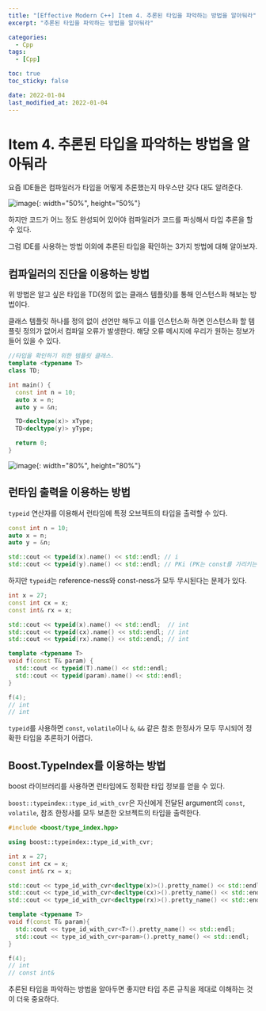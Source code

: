 ```yaml
---
title: "[Effective Modern C++] Item 4. 추론된 타입을 파악하는 방법을 알아둬라"
excerpt: "추론된 타입을 파악하는 방법을 알아둬라"

categories:
  - Cpp
tags:
  - [Cpp]

toc: true
toc_sticky: false

date: 2022-01-04
last_modified_at: 2022-01-04
---
```


# Item 4. 추론된 타입을 파악하는 방법을 알아둬라

요즘 IDE들은 컴파일러가 타입을 어떻게 추론했는지 마우스만 갖다 대도 알려준다.

![image](https://user-images.githubusercontent.com/34677157/147881354-10e39e1a-7d47-4a61-b8ac-d71b86516f45.png){: width="50%", height="50%"}

하지만 코드가 어느 정도 완성되어 있어야 컴파일러가 코드를 파싱해서 타입 추론을 할 수 있다.

그럼 IDE를 사용하는 방법 이외에 추론된 타입을 확인하는 3가지 방법에 대해 알아보자.

## 컴파일러의 진단을 이용하는 방법

위 방법은 알고 싶은 타입을 TD(정의 없는 클래스 템플릿)를 통해 인스턴스화 해보는 방법이다.

클래스 템플릿 하나를 정의 없이 선언만 해두고 이를 인스턴스화 하면 인스턴스화 할 템플릿 정의가 없어서 컴파일 오류가 발생한다. 해당 오류 메시지에 우리가 원하는 정보가 들어 있을 수 있다.

```c++
//타입을 확인하기 위한 템플릿 클래스.
template <typename T>
class TD;

int main() {
  const int n = 10;
  auto x = n;
  auto y = &n;

  TD<decltype(x)> xType;
  TD<decltype(y)> yType;

  return 0;
}
```

![image](https://user-images.githubusercontent.com/34677157/147881899-e2a61207-a847-40dd-9316-8d1da5c21bb5.png){: width="80%", height="80%"}

## 런타임 출력을 이용하는 방법

`typeid` 연산자를 이용해서 런타임에 특정 오브젝트의 타입을 출력할 수 있다.

```c++
const int n = 10;
auto x = n;
auto y = &n;

std::cout << typeid(x).name() << std::endl; // i
std::cout << typeid(y).name() << std::endl; // PKi (PK는 const를 가리키는 pointer를 의미)
```

하지만 `typeid`는 reference-ness와 const-ness가 모두 무시된다는 문제가 있다.

```c++
int x = 27;
const int cx = x;
const int& rx = x;

std::cout << typeid(x).name() << std::endl;  // int
std::cout << typeid(cx).name() << std::endl; // int
std::cout << typeid(rx).name() << std::endl; // int
```
```c++
template <typename T>
void f(const T& param) {
  std::cout << typeid(T).name() << std::endl;
  std::cout << typeid(param).name() << std::endl;
}

f(4);
// int
// int
```

`typeid`를 사용하면 `const`, `volatile`이나 `&`, `&&` 같은 참조 한정사가 모두 무시되어 정확한 타입을 추론하기 어렵다.

## Boost.TypeIndex를 이용하는 방법

boost 라이브러리를 사용하면 런타임에도 정확한 타입 정보를 얻을 수 있다.


`boost::typeindex::type_id_with_cvr`은 자신에게 전달된 argument의 `const`, `volatile`, 참조 한정사를 모두 보존한 오브젝트의 타입을 출력한다.

```c++
#include <boost/type_index.hpp>

using boost::typeindex::type_id_with_cvr;
```
```c++
int x = 27;
const int cx = x;
const int& rx = x;

std::cout << type_id_with_cvr<decltype(x)>().pretty_name() << std::endl;  // int
std::cout << type_id_with_cvr<decltype(cx)>().pretty_name() << std::endl; // const int
std::cout << type_id_with_cvr<decltype(rx)>().pretty_name() << std::endl; // const int&
```
```c++
template <typename T>
void f(const T& param){
  std::cout << type_id_with_cvr<T>().pretty_name() << std::endl;
  std::cout << type_id_with_cvr<param>().pretty_name() << std::endl;
}

f(4);
// int
// const int&
```

추론된 타입을 파악하는 방법을 알아두면 좋지만 타입 추론 규칙을 제대로 이해하는 것이 더욱 중요하다.

<br>